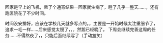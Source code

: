 回家是早上的飞机，熬了个通宵结果一回家就生病了，睡了几乎一整天……，还有跑医院花了不少时间。

时间没安排好，应该在学校几天就多写点的，，主要是一开始时候太注重细节了，追求一毛一样……后来感觉太慢了，，，然鹅已经晚了。
下周会继续完善这周的任务……不得熬夜了，，只能后面继续写了（手动尬笑）


